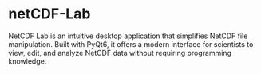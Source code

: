 # netCDF-Lab
NetCDF Lab is an intuitive desktop application that simplifies NetCDF file manipulation. Built with PyQt6, it offers a modern interface for scientists to view, edit, and analyze NetCDF data without requiring programming knowledge.
